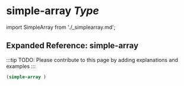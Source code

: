 # **simple-array** *Type*

import SimpleArray from './_simplearray.md';

<SimpleArray />

## Expanded Reference: simple-array

:::tip
TODO: Please contribute to this page by adding explanations and examples
:::

```lisp
(simple-array )
```
